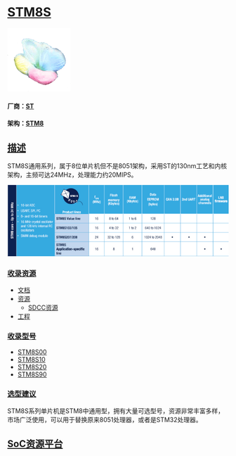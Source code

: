 ﻿# [STM8S](https://github.com/sochub/STM8S)

[![sites](SoC/SoC.png)](http://www.qitas.cn) 

#### 厂商：[ST](https://github.com/sochub/ST) 

#### 架构：[STM8](https://github.com/sochub/STM8)

## [描述](https://github.com/sochub/STM8S/wiki) 

STM8S通用系列，属于8位单片机但不是8051架构，采用ST的130nm工艺和内核架构，主频可达24MHz，处理能力约20MIPS。

[![sites](SoC/STM8S.png)](https://www.st.com/en/microcontrollers-microprocessors/stm8s-series.html) 


### [收录资源](https://github.com/sochub/STM8S)

* [文档](docs/)
* [资源](src/)
    * [SDCC资源](src/SDCC)
* [工程](project/)

### [收录型号](https://github.com/sochub/STM8S)

* [STM8S00](https://github.com/sochub/STM8S00) 
* [STM8S10](https://github.com/sochub/STM8S10) 
* [STM8S20](https://github.com/sochub/STM8S20) 
* [STM8S90](https://github.com/sochub/STM8S90) 

### [选型建议](https://github.com/sochub/STM8S)

STM8S系列单片机是STM8中通用型，拥有大量可选型号，资源非常丰富多样，市场广泛使用，可以用于替换原来8051处理器，或者是STM32处理器。

##  [SoC资源平台](http://www.qitas.cn)  
